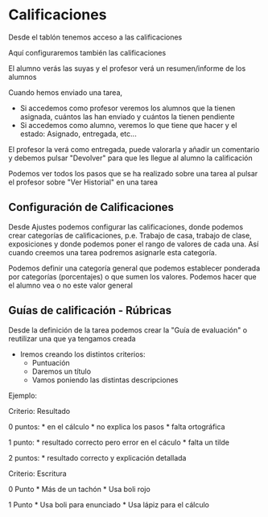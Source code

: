 # Calificaciones

Desde el tablón  tenemos acceso a las calificaciones

Aquí configuraremos también las calificaciones


El alumno verás las suyas y el profesor verá un resumen/informe de los alumnos

 Cuando hemos enviado una tarea, 

* Si accedemos como profesor veremos los alumnos que la tienen asignada, cuántos las han enviado y cuántos la tienen pendiente
* Si accedemos como alumno, veremos lo que tiene que hacer y el estado: Asignado, entregada, etc... 

El profesor la verá como entregada, puede valorarla y añadir un comentario y debemos pulsar "Devolver" para que les llegue al alumno la calificación

Podemos ver todos los pasos que se ha realizado sobre una tarea al pulsar el profesor sobre "Ver Historial" en una tarea

## Configuración de Calificaciones

Desde Ajustes podemos configurar las calificaciones, donde podemos crear categorías de calificaciones, p.e. Trabajo de casa, trabajo de clase, exposiciones y donde podemos poner el rango de valores de cada una. Así cuando creemos una tarea podremos asignarle esta categoría.

Podemos definir una categoría general que podemos establecer ponderada por categorías (porcentajes) o que sumen los valores. Podemos hacer que el alumno vea o no este valor general

## Guías de calificación - Rúbricas

Desde la definición de la tarea podemos crear la "Guía de evaluación" o reutilizar una que ya tengamos creada

* Iremos creando los distintos criterios:
    * Puntuación
    * Daremos un título
    * Vamos poniendo las distintas descripciones

Ejemplo:

Criterio: Resultado

0 puntos: 
    * en el cálculo
    * no explica los pasos
    * falta ortográfica

1 punto:
    * resultado correcto pero error en el cáculo
    * falta un tilde

2 puntos:
    * resultado correcto y explicación detallada


Criterio: Escritura

0 Punto
    * Más de un tachón
    * Usa boli rojo

1 Punto
    * Usa boli para enunciado
    * Usa lápiz para el cálculo
    
